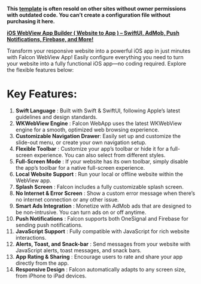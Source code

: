 **This [template](https://codecanyon.net/item/falcon-ios-webview-app-builder-swiftui-admob-push-notifications-firebase-and-more/54893201 "template")  is often resold on other sites without owner permissions with outdated code. You can’t create a configuration file without purchasing it here.**

**[iOS WebView App Builder ( Website to App ) – SwiftUI, AdMob, Push Notifications, Firebase, and More!](https://codecanyon.net/item/falcon-ios-webview-app-builder-swiftui-admob-push-notifications-firebase-and-more/54893201 "template")**
 
Transform your responsive website into a powerful iOS app in just minutes with Falcon WebView App! Easily configure everything you need to turn your website into a fully functional iOS app—no coding required. Explore the flexible features below:


# Key Features:

1. **Swift Language** : Built with Swift & SwiftUI, following Apple’s latest guidelines and design standards.
2. **WKWebView Engine** : Falcon WebApp uses the latest WKWebView engine for a smooth, optimized web browsing experience.
3. **Customizable Navigation Drawer**: Easily set up and customize the slide-out menu, or create your own navigation setup.
4. **Flexible Toolbar** : Customize your app’s toolbar or hide it for a full-screen experience. You can also select from different styles.
5. **Full-Screen Mode** : If your website has its own toolbar, simply disable the app’s toolbar for a native full-screen experience.
6. **Local Website Support** : Run your local or offline website within the WebView app.
7. **Splash Screen** : Falcon includes a fully customizable splash screen.
8. **No Internet & Error Screen** : Show a custom error message when there’s no internet connection or any other issue.
9. **Smart Ads Integration** : Monetize with AdMob ads that are designed to be non-intrusive. You can turn ads on or off anytime.
10. **Push Notifications** : Falcon supports both OneSignal and Firebase for sending push notifications.
11. **JavaScript Support** : Fully compatible with JavaScript for rich website interactions.
12. **Alerts, Toast, and Snack-bar** : Send messages from your website with JavaScript alerts, toast messages, and snack bars.
13. **App Rating & Sharing** : Encourage users to rate and share your app directly from the app.
14. **Responsive Design** : Falcon automatically adapts to any screen size, from iPhone to iPad devices.

